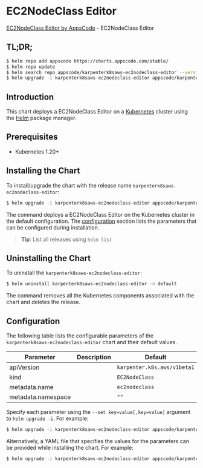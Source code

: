 # EC2NodeClass Editor

[EC2NodeClass Editor by AppsCode](https://appscode.com) - EC2NodeClass Editor

## TL;DR;

```bash
$ helm repo add appscode https://charts.appscode.com/stable/
$ helm repo update
$ helm search repo appscode/karpenterk8saws-ec2nodeclass-editor --version=v0.23.0
$ helm upgrade -i karpenterk8saws-ec2nodeclass-editor appscode/karpenterk8saws-ec2nodeclass-editor -n default --create-namespace --version=v0.23.0
```

## Introduction

This chart deploys a EC2NodeClass Editor on a [Kubernetes](http://kubernetes.io) cluster using the [Helm](https://helm.sh) package manager.

## Prerequisites

- Kubernetes 1.20+

## Installing the Chart

To install/upgrade the chart with the release name `karpenterk8saws-ec2nodeclass-editor`:

```bash
$ helm upgrade -i karpenterk8saws-ec2nodeclass-editor appscode/karpenterk8saws-ec2nodeclass-editor -n default --create-namespace --version=v0.23.0
```

The command deploys a EC2NodeClass Editor on the Kubernetes cluster in the default configuration. The [configuration](#configuration) section lists the parameters that can be configured during installation.

> **Tip**: List all releases using `helm list`

## Uninstalling the Chart

To uninstall the `karpenterk8saws-ec2nodeclass-editor`:

```bash
$ helm uninstall karpenterk8saws-ec2nodeclass-editor -n default
```

The command removes all the Kubernetes components associated with the chart and deletes the release.

## Configuration

The following table lists the configurable parameters of the `karpenterk8saws-ec2nodeclass-editor` chart and their default values.

|     Parameter      | Description |                Default                 |
|--------------------|-------------|----------------------------------------|
| apiVersion         |             | <code>karpenter.k8s.aws/v1beta1</code> |
| kind               |             | <code>EC2NodeClass</code>              |
| metadata.name      |             | <code>ec2nodeclass</code>              |
| metadata.namespace |             | <code>""</code>                        |


Specify each parameter using the `--set key=value[,key=value]` argument to `helm upgrade -i`. For example:

```bash
$ helm upgrade -i karpenterk8saws-ec2nodeclass-editor appscode/karpenterk8saws-ec2nodeclass-editor -n default --create-namespace --version=v0.23.0 --set apiVersion=karpenter.k8s.aws/v1beta1
```

Alternatively, a YAML file that specifies the values for the parameters can be provided while
installing the chart. For example:

```bash
$ helm upgrade -i karpenterk8saws-ec2nodeclass-editor appscode/karpenterk8saws-ec2nodeclass-editor -n default --create-namespace --version=v0.23.0 --values values.yaml
```
